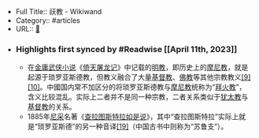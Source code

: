 - Full Title:: 祆教 - Wikiwand
- Category:: #articles
- URL:: [🔗](https://www.wikiwand.com/zh/%E7%A5%86%E6%95%99)
- ### Highlights first synced by #Readwise [[April 11th, 2023]]
    - 在[金庸武侠小说](/zh/金庸武侠小说 "金庸武侠小说")《[倚天屠龙记](/zh/倚天屠龙记 "倚天屠龙记")》中记载的[明教](/zh/明教 "明教")，即历史上的[摩尼教](/zh/摩尼教 "摩尼教")，就是起源于琐罗亚斯德教，但教义融合了大量[基督教](/zh/基督教 "基督教")、[佛教](/zh/佛教 "佛教")等其他宗教教义[[9]](#cite_note-9)[[10]](#cite_note-10)。中國国内常不加区分的将琐罗亚斯德教与[摩尼教](/zh/摩尼教 "摩尼教")统称为“[拜火教](/zh/拜火教 "拜火教")”，含义比较混乱。实际上二者并不是同一种宗教，二者关系类似于[犹太教](/zh/犹太教 "犹太教")与[基督教](/zh/基督教 "基督教")的关系。
    - 1885年[尼采](/zh/尼采 "尼采")名著《[查拉图斯特拉如是说](/zh/查拉图斯特拉如是说 "查拉图斯特拉如是说")》，其中“查拉图斯特拉”实际上就是“琐罗亚斯德”的另一种音译[[19]](#cite_note-19)（中国古书中则称为“苏鲁支”）。

